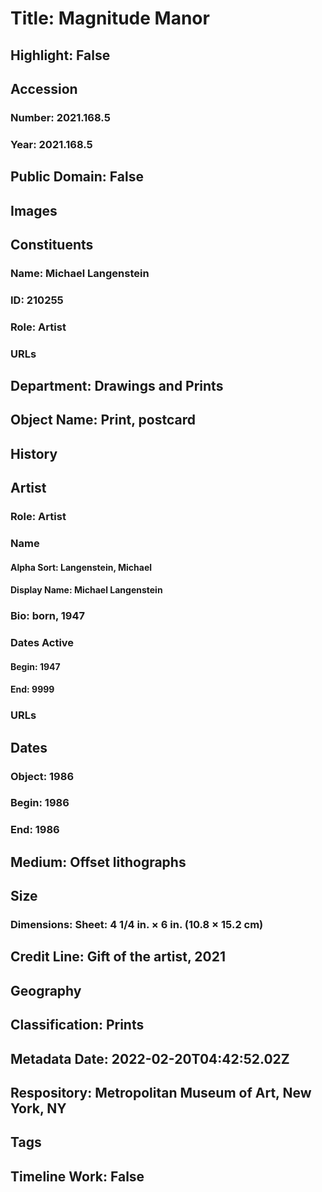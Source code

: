 # Title: Magnitude Manor
## Highlight: False
## Accession
### Number: 2021.168.5
### Year: 2021.168.5
## Public Domain: False
## Images
## Constituents
### Name: Michael Langenstein
### ID: 210255
### Role: Artist
### URLs
## Department: Drawings and Prints
## Object Name: Print, postcard
## History
## Artist
### Role: Artist
### Name
#### Alpha Sort: Langenstein, Michael
#### Display Name: Michael Langenstein
### Bio: born, 1947
### Dates Active
#### Begin: 1947
#### End: 9999
### URLs
## Dates
### Object: 1986
### Begin: 1986
### End: 1986
## Medium: Offset lithographs
## Size
### Dimensions: Sheet: 4 1/4 in. × 6 in. (10.8 × 15.2 cm)
## Credit Line: Gift of the artist, 2021
## Geography
## Classification: Prints
## Metadata Date: 2022-02-20T04:42:52.02Z
## Respository: Metropolitan Museum of Art, New York, NY
## Tags
## Timeline Work: False
